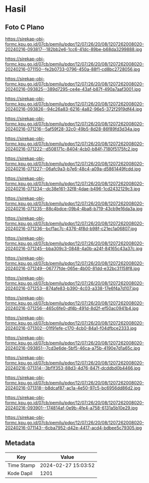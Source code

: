 # Hasil

## Foto C Plano

https://sirekap-obj-formc.kpu.go.id/07cb/pemilu/pdpr/12/07/26/20/08/1207262008020-20240216-093817--182bb2e6-1cc6-41dc-89be-b68da3299888.jpg

https://sirekap-obj-formc.kpu.go.id/07cb/pemilu/pdpr/12/07/26/20/08/1207262008020-20240216-071150--fe2b0733-0796-450a-88f1-cd8bc2728056.jpg

https://sirekap-obj-formc.kpu.go.id/07cb/pemilu/pdpr/12/07/26/20/08/1207262008020-20240216-093825--389d7295-ce4e-43af-b87f-490a7aaf3001.jpg

https://sirekap-obj-formc.kpu.go.id/07cb/pemilu/pdpr/12/07/26/20/08/1207262008020-20240216-093826--94c26a83-6216-4a82-96e5-372f2919df44.jpg

https://sirekap-obj-formc.kpu.go.id/07cb/pemilu/pdpr/12/07/26/20/08/1207262008020-20240216-071216--5af59f28-32c0-49b5-8d28-86f89fd3d34a.jpg

https://sirekap-obj-formc.kpu.go.id/07cb/pemilu/pdpr/12/07/26/20/08/1207262008020-20240216-071222--d508171c-8404-4cb0-b84f-7180f5175fc2.jpg

https://sirekap-obj-formc.kpu.go.id/07cb/pemilu/pdpr/12/07/26/20/08/1207262008020-20240216-071227--06afc9a3-b7e6-48c4-a09a-d5861449fcdd.jpg

https://sirekap-obj-formc.kpu.go.id/07cb/pemilu/pdpr/12/07/26/20/08/1207262008020-20240216-071234--dc38e161-32f8-4dae-b496-1cd2432129c3.jpg

https://sirekap-obj-formc.kpu.go.id/07cb/pemilu/pdpr/12/07/26/20/08/1207262008020-20240216-071235--88c4bdce-09b4-4ba8-b719-43cb9e16da3a.jpg

https://sirekap-obj-formc.kpu.go.id/07cb/pemilu/pdpr/12/07/26/20/08/1207262008020-20240216-071236--bcf1ac7c-4376-4f8d-b98f-c21ec1a06807.jpg

https://sirekap-obj-formc.kpu.go.id/07cb/pemilu/pdpr/12/07/26/20/08/1207262008020-20240216-071245--bba309c3-0848-4a0b-a24f-84165c43a37c.jpg

https://sirekap-obj-formc.kpu.go.id/07cb/pemilu/pdpr/12/07/26/20/08/1207262008020-20240216-071249--06777fde-065e-4b00-81dd-e32bc31158f8.jpg

https://sirekap-obj-formc.kpu.go.id/07cb/pemilu/pdpr/12/07/26/20/08/1207262008020-20240216-071253--874afe83-b390-4c03-a338-17e6f4a7d107.jpg

https://sirekap-obj-formc.kpu.go.id/07cb/pemilu/pdpr/12/07/26/20/08/1207262008020-20240216-071256--465c6fe0-df4b-491d-8d2f-ef50ac0941b4.jpg

https://sirekap-obj-formc.kpu.go.id/07cb/pemilu/pdpr/12/07/26/20/08/1207262008020-20240216-071302--01f91efe-c170-4cb0-84a1-f04dfbce2333.jpg

https://sirekap-obj-formc.kpu.go.id/07cb/pemilu/pdpr/12/07/26/20/08/1207262008020-20240216-093851--7cd3e6de-5bf5-46ca-a75b-4190e7d1a65c.jpg

https://sirekap-obj-formc.kpu.go.id/07cb/pemilu/pdpr/12/07/26/20/08/1207262008020-20240216-071314--3bf1f353-88d3-4d76-847f-dcddbd0b4466.jpg

https://sirekap-obj-formc.kpu.go.id/07cb/pemilu/pdpr/12/07/26/20/08/1207262008020-20240216-071318--b8dcaf87-ac1a-4e50-97c5-bc6956dd86d2.jpg

https://sirekap-obj-formc.kpu.go.id/07cb/pemilu/pdpr/12/07/26/20/08/1207262008020-20240216-093901--174814af-0e9b-4fe4-a758-6131a5b10e29.jpg

https://sirekap-obj-formc.kpu.go.id/07cb/pemilu/pdpr/12/07/26/20/08/1207262008020-20240216-071143--6cba7952-d42e-4417-acd4-bdbee5c79305.jpg


## Metadata

| Key        | Value               |
| ---------- | ------------------- |
| Time Stamp | 2024-02-27 15:03:52 |
| Kode Dapil | 1201                |



